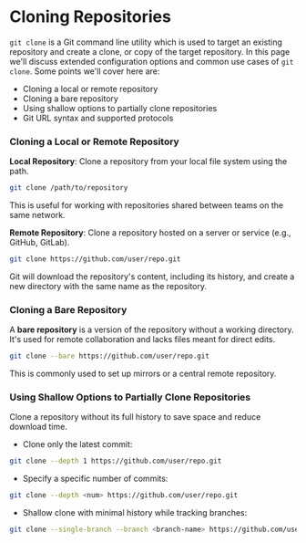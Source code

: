 # Cloning Repositories
`git clone` is a Git command line utility which is used to target an existing repository and create a clone, or copy of the target repository. In this page we'll discuss extended configuration options and common use cases of `git clone`. Some points we'll cover here are:

- Cloning a local or remote repository
- Cloning a bare repository
- Using shallow options to partially clone repositories
- Git URL syntax and supported protocols

### Cloning a Local or Remote Repository
**Local Repository**: Clone a repository from your local file system using the path.
```bash
git clone /path/to/repository
```
This is useful for working with repositories shared between teams on the same network.

**Remote Repository**: Clone a repository hosted on a server or service (e.g., GitHub, GitLab).
```bash
git clone https://github.com/user/repo.git
```
Git will download the repository's content, including its history, and create a new directory with the same name as the repository.

### Cloning a Bare Repository 
A **bare repository** is a version of the repository without a working directory. It's used for remote collaboration and lacks files meant for direct edits.
```bash
git clone --bare https://github.com/user/repo.git
```
This is commonly used to set up mirrors or a central remote repository.

### Using Shallow Options to Partially Clone Repositories
Clone a repository without its full history to save space and reduce download time.
- Clone only the latest commit:
```bash
git clone --depth 1 https://github.com/user/repo.git
```
- Specify a specific number of commits:
```bash
git clone --depth <num> https://github.com/user/repo.git
```
- Shallow clone with minimal history while tracking branches:
```bash
git clone --single-branch --branch <branch-name> https://github.com/user/repo.git
```
